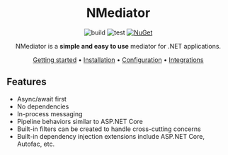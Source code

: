 <div align="center">

# NMediator

![build](https://github.com/ppXD/NMediator/workflows/build/badge.svg)
![test](https://github.com/ppXD/NMediator/workflows/test/badge.svg)
[![NuGet](https://img.shields.io/nuget/vpre/nmediator.svg)](https://www.nuget.org/packages/NMediator)

NMediator is a **simple and easy to use** mediator for .NET applications.

[Getting started](#getting-started) •
[Installation](#installation) •
[Configuration](#configuration) •
[Integrations](#third-party-integrations)

</div>

## Features
- Async/await first
- No dependencies
- In-process messaging
- Pipeline behaviors similar to ASP.NET Core
- Built-in filters can be created to handle cross-cutting concerns
- Built-in dependency injection extensions include ASP.NET Core, Autofac, etc.